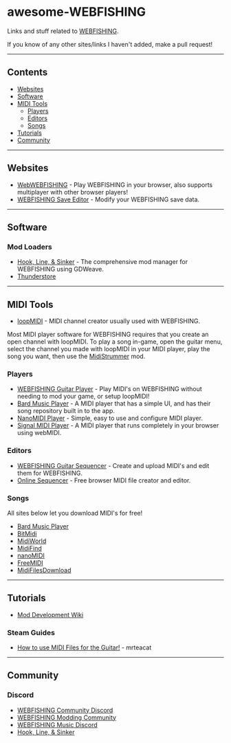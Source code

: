 # awesome-WEBFISHING
Links and stuff related to [WEBFISHING](https://store.steampowered.com/app/3146520/WEBFISHING/).

If you know of any other sites/links I haven't added, make a pull request!

--------------------

## Contents
- [Websites](#websites)
- [Software](#software)
- [MIDI Tools](#midi-tools)
  - [Players](#players)
  - [Editors](#editors)
  - [Songs](#songs)
- [Tutorials](#tutorials)
- [Community](#community)

--------------------

## Websites
- [WebWEBFISHING](https://webwebfishing.notnite.com/) - Play WEBFISHING in your browser, also supports multiplayer with other browser players!
- [WEBFISHING Save Editor](https://notnite.github.io/webfishing-save-editor/) - Modify your WEBFISHING save data.

--------------------

## Software
### Mod Loaders
- [Hook, Line, & Sinker](https://hooklinesinker.lol/) - The comprehensive mod manager for WEBFISHING using GDWeave.
- [Thunderstore](https://thunderstore.io/c/webfishing/)

--------------------

## MIDI Tools
  - [loopMIDI](https://www.tobias-erichsen.de/software/loopmidi.html) - MIDI channel creator usually used with WEBFISHING.

Most MIDI player software for WEBFISHING requires that you create an open channel with loopMIDI. To play a song in-game, open the guitar menu, select the channel you made with loopMIDI in your MIDI player, play the song you want, then use the [MidiStrummer](https://github.com/puppy-girl/MidiStrummer) mod.

### Players
  - [WEBFISHING Guitar Player](https://github.com/KevAquila/WEBFISHING-Guitar-Player/) - Play MIDI's on WEBFISHING without needing to mod your game, or setup loopMIDI!
  - [Bard Music Player](https://songs.bardmusicplayer.com) - A MIDI player that has a simple UI, and has their song repository built in to the app.
  - [NanoMIDI Player](https://github.com/NotHammer043/nanoMIDIPlayer) - Simple, easy to use and configure MIDI player.
  - [Signal MIDI Player](https://signal.vercel.app/edit) - A MIDI player that runs completely in your browser using webMIDI.
### Editors
  - [WEBFISHING Guitar Sequencer](https://webfishing-guitar.com/) - Create and upload MIDI's and edit them for WEBFISHING.
  - [Online Sequencer](https://onlinesequencer.net/) - Free browser MIDI file creator and editor.
### Songs
All sites below let you download MIDI's for free!
  - [Bard Music Player](https://songs.bardmusicplayer.com)
  - [BitMidi](https://bitmidi.com/)
  - [MidiWorld](https://www.midiworld.com/files/)
  - [MidiFind](https://midifind.com/)
  - [nanoMIDI](https://nanomidi.net/)
  - [FreeMIDI](https://freemidi.org/)
  - [MidiFilesDownload](https://midifilesdownload.com/modules/wfdownloads/)

--------------------

## Tutorials
- [Mod Development Wiki](https://notnite.github.io/webfishing-mod-wiki/)
### Steam Guides
  - [How to use MIDI Files for the Guitar!](https://steamcommunity.com/sharedfiles/filedetails/?id=3352573634&searchtext=midi) - mrteacat

--------------------

## Community
### Discord
- [WEBFISHING Community Discord](https://discord.com/invite/webfishers)
- [WEBFISHING Modding Community](https://discord.com/invite/webfishingmods)
- [WEBFISHING Music Discord](https://discord.com/invite/7WtemYDazb)
- [Hook, Line, & Sinker](https://discord.com/invite/zAdYquPx3U)
